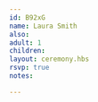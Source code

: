 ```yaml
---
id: B92xG
name: Laura Smith
also:
adult: 1
children:
layout: ceremony.hbs
rsvp: true
notes:

---
```


